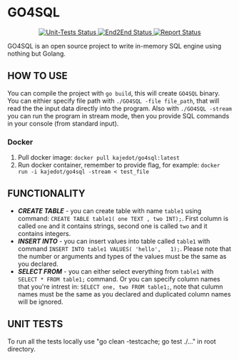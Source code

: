 # GO4SQL

<p align="center">
<a href="https://github.com/LissaGreense/GO4SQL/actions">
<img alt="Unit-Tests Status" src="https://github.com/LissaGreense/GO4SQL/workflows/unit-tests/badge.svg"/>
</a>

<a href="https://github.com/LissaGreense/GO4SQL/actions">
<img alt="End2End Status" src="https://github.com/LissaGreense/GO4SQL/workflows/end2end-tests/badge.svg"/>
</a>

<a href="https://goreportcard.com/report/github.com/LissaGreense/GO4SQL">
<img alt="Report Status" src="https://goreportcard.com/badge/github.com/LissaGreense/GO4SQL"/>
</a>
</p>

GO4SQL is an open source project to write in-memory SQL engine using nothing but Golang.

## HOW TO USE
You can compile the project with ``go build``, this will create ``GO4SQL`` binary.
You can eithier specify file path with ``./GO4SQL -file file_path``, that will read the the input data directly into the program.
Also with ``./GO4SQL -stream`` you can run the program in stream mode, then you provide SQL commands in your console (from standard input).

### Docker
1. Pull docker image: `docker pull kajedot/go4sql:latest`
2. Run docker container, remember to provide flag, for example: `docker run -i kajedot/go4sql -stream < test_file`

## FUNCTIONALITY
*   ***CREATE TABLE*** -  you can create table with name ``table1`` using command: ``CREATE TABLE table1( one TEXT , two INT);``. First column is called ``one`` and it contains strings, second one is called ``two`` and it contains integers.
*   ***INSERT INTO*** - you can insert values into table called ``table1`` with command ``INSERT INTO table1 VALUES( 'hello',	1);``. Please note that the number or arguments and types of the values must be the same as you declared.
*   ***SELECT FROM*** - you can either select everything from  ``table1`` with ``SELECT * FROM table1;`` command. Or you can specify column names that you're intrest in: ``SELECT one, two FROM table1;``, note that culumn names must be the same as you declared and duplicated column names will be ignored.
## UNIT TESTS
To run all the tests locally use "go clean -testcache; go test ./..." in root directory.
